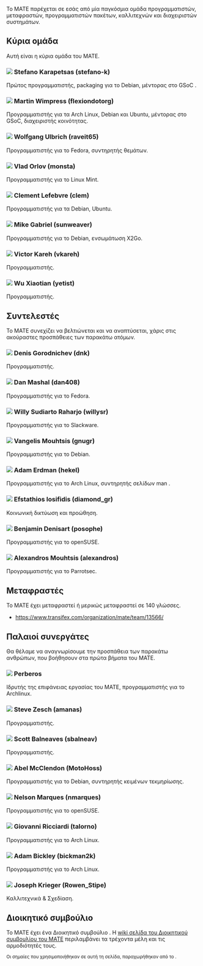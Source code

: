 <!--
.. link:
.. description:
.. tags:
.. date: 2011-12-05 07:25:21
.. title: Ομάδα
.. slug: team
-->

Το MATE παρέχεται σε εσάς από μία παγκόσμια ομάδα προγραμματιστών, μεταφραστών,
προγραμματιστών πακέτων, καλλιτεχνών και διαχειριστών συστημάτων.

## Κύρια ομάδα

Αυτή είναι η κύρια ομάδα του MATE.

### ![](/assets/img/flags/32/Italy.png) Stefano Karapetsas (stefano-k)

Πρώτος προγραμματιστής, packaging για το Debian, μέντορας στο GSoC .

### ![](/assets/img/flags/32/United%20Kingdom\(Great%20Britain\).png) Martin Wimpress (flexiondotorg)

Προγραμματιστής για τα Arch Linux, Debian και Ubuntu, μέντορας στο GSoC, διαχειριστής κοινότητας.

### ![](/assets/img/flags/32/Germany.png) Wolfgang Ulbrich (raveit65)

Προγραμματιστής για το Fedora, συντηρητής θεμάτων.

### ![](/assets/img/flags/32/Russian%20Federation.png) Vlad Orlov (monsta)

Προγραμματιστής για το Linux Mint.

### ![](/assets/img/flags/32/France.png) Clement Lefebvre (clem)

Προγραμματιστής για τα Debian, Ubuntu.

### ![](/assets/img/flags/32/Germany.png) Mike Gabriel (sunweaver)

Προγραμματιστής για το Debian, ενσωμάτωση X2Go.

### ![](/assets/img/flags/32/Puerto%20Rico.png) Victor Kareh (vkareh)

Προγραμματιστής.

### ![](/assets/img/flags/32/China.png) Wu Xiaotian (yetist)

Προγραμματιστής.


## Συντελεστές

Το MATE συνεχίζει να βελτιώνεται και να αναπτύσεται, χάρις στις ακούραστες προσπάθειες
των παρακάτω ατόμων.

### ![](/assets/img/flags/32/Russian%20Federation.png) Denis Gorodnichev (dnk)

Προγραμματιστής.

### ![](/assets/img/flags/32/USA.png) Dan Mashal (dan408)

Προγραμματιστής για το Fedora.

### ![](/assets/img/flags/32/Indonesia.png) Willy Sudiarto Raharjo (willysr)

Προγραμματιστής για το Slackware.

### ![](/assets/img/flags/32/Greece.png) Vangelis Mouhtsis (gnugr)

Προγραμματιστής για το Debian.

### ![](/assets/img/flags/32/USA.png) Adam Erdman (hekel)

Προγραμματιστής για το Arch Linux, συντηρητής σελίδων man .

### ![](/assets/img/flags/32/Greece.png) Efstathios Iosifidis (diamond_gr)

Κοινωνική δικτύωση και προώθηση.

### ![](/assets/img/flags/32/France.png) Benjamin Denisart (posophe)

Προγραμματιστής για το openSUSE.

### ![](/assets/img/flags/32/Greece.png) Alexandros Mouhtsis (alexandros)

Προγραμματιστής για το Parrotsec.

## Μεταφραστές

Το MATE έχει μεταφραστεί ή μερικώς μεταφραστεί σε 140 γλώσσες.

  * <https://www.transifex.com/organization/mate/team/13566/>

## Παλαιοί συνεργάτες

Θα θέλαμε να αναγνωρίσουμε την προσπάθεια των παρακάτω ανθρώπων, 
που βοήθησουν στα πρώτα βήματα του MATE.

### ![](/assets/img/flags/32/Argentina.png) Perberos

Ιδρυτής της επιφάνειας εργασίας του MATE, προγραμματιστής για το Archlinux.

### ![](/assets/img/flags/32/USA.png) Steve Zesch (amanas)

Προγραμματιστής.

### ![](/assets/img/flags/32/Canada.png) Scott Balneaves (sbalneav)

Προγραμματιστής.

### ![](/assets/img/flags/32/USA.png) Abel McClendon (MotoHoss)

Προγραμματιστής για το Debian, συντηρητής κειμένων τεκμηρίωσης.

### ![](/assets/img/flags/32/Portugal.png) Nelson Marques (nmarques)

Προγραμματιστής για το openSUSE.

### ![](/assets/img/flags/32/Italy.png) Giovanni Ricciardi (talorno)

Προγραμματιστής για το Arch Linux.

### ![](/assets/img/flags/32/USA.png) Adam Bickley (bickman2k)

Προγραμματιστής για το Arch Linux.

### ![](/assets/img/flags/32/USA.png) Joseph Krieger (Rowen_Stipe)

Καλλιτεχνικά & Σχεδίαση.

## Διοικητικό συμβούλιο

Το MATE έχει ένα Διοικητικό συμβούλιο . 
Η [wiki σελίδα του Διοικητικού συμβουλίου του MATE](http://wiki.mate-desktop.com/board)
περιλαμβάνει τα τρέχοντα μέλη και τις αρμοδιότητές τους.

<small>
Οι σημαίες που χρησιμοποιήθηκαν σε αυτή τη σελίδα, παραχωρήθηκαν από το <http://www.icondrawer.com>.
</small>
